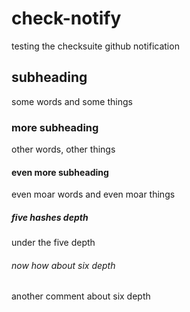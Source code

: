 # check-notify
testing the checksuite github notification

## subheading

some words and some things

### more subheading

other words, other things

#### even more subheading

even moar words and even moar things

##### five hashes depth

under the five depth

###### now how about six depth

another comment about six depth
